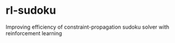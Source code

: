 # rl-sudoku
Improving efficiency of constraint-propagation sudoku solver with reinforcement learning
